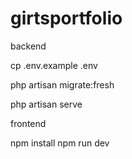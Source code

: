 # girtsportfolio


backend

cp .env.example .env

php artisan migrate:fresh

php artisan serve




frontend

npm install 
npm run dev
